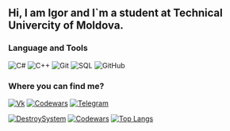 
## Hi, I am Igor and I`m a student at Technical Univercity of Moldova.

### Language and Tools 
![C#](https://img.shields.io/badge/c%23%20-%23239120.svg?&style=for-the-badge&logo=c-sharp&logoColor=white")
![C++](https://img.shields.io/badge/c++%20-%2300599C.svg?&style=for-the-badge&logo=c%2B%2B&ogoColor=white")
![Git](https://img.shields.io/badge/git%20-%23F05033.svg?&style=for-the-badge&logo=git&logoColor=white)
![SQL](https://img.shields.io/badge/-MySQL-gray?style=for-the-badge&logo=mysql&logoColor=blue)
![GitHub](https://img.shields.io/badge/github%20-%23121011.svg?&style=for-the-badge&logo=github&logoColor=white")

### Where you can find me?
[![Vk](https://img.shields.io/badge/-Vkontakte-090909?style=for-the-badge&logo=Vk&logoColor=4F7DB3)](https://vk.com/evil_soundwave)
[![Codewars](https://img.shields.io/badge/-Codewars-090909?style=for-the-badge&logo=codewars&logoColor=darkred)](https://www.codewars.com/users/System_Destroyer)
[![Telegram](https://img.shields.io/badge/-Telegram-090909?style=for-the-badge&logo=telegram&logoColor=red)](https://t.me/evil_soundwave)

[![DestroySystem](https://github-readme-stats.vercel.app/api?username=destroysystem&theme=tokyonight&show_icons=true)](https://github.com/DestroySystem/github-readme-stats)
[![Codewars](https://github-readme-stats.vercel.app/api/pin/?username=destroysystem&repo=codewars&theme=tokyonight)](https://github.com/DestroySystem/github-readme-stats)
[![Top Langs](https://github-readme-stats.vercel.app/api/top-langs/?username=destroysystem&layout=compact&theme=tokyonight)](https://github.com/DestroySystem/github-readme-stats)
